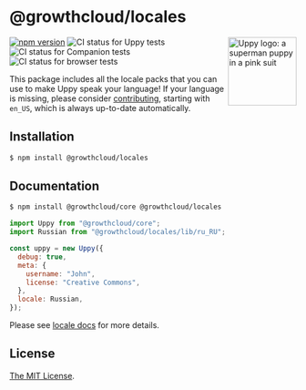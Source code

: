 # @growthcloud/locales

<img src="https://uppy.io/images/logos/uppy-dog-head-arrow.svg" width="120" alt="Uppy logo: a superman puppy in a pink suit" align="right">

[![npm version](https://img.shields.io/npm/v/@growthcloud/locales.svg?style=flat-square)](https://www.npmjs.com/package/@growthcloud/locales)
![CI status for Uppy tests](https://github.com/goemerge/uppy/workflows/Tests/badge.svg)
![CI status for Companion tests](https://github.com/goemerge/uppy/workflows/Companion/badge.svg)
![CI status for browser tests](https://github.com/goemerge/uppy/workflows/End-to-end%20tests/badge.svg)

This package includes all the locale packs that you can use to make Uppy speak your language! If your language is missing, please consider [contributing](https://github.com/goemerge/uppy/tree/main/packages/%40uppy/locales/src), starting with `en_US`, which is always up-to-date automatically.

## Installation

```bash
$ npm install @growthcloud/locales
```

## Documentation

```bash
$ npm install @growthcloud/core @growthcloud/locales
```

```js
import Uppy from "@growthcloud/core";
import Russian from "@growthcloud/locales/lib/ru_RU";

const uppy = new Uppy({
  debug: true,
  meta: {
    username: "John",
    license: "Creative Commons",
  },
  locale: Russian,
});
```

Please see [locale docs](https://uppy.io/docs/uppy/#locale) for more details.

## License

[The MIT License](./LICENSE).
